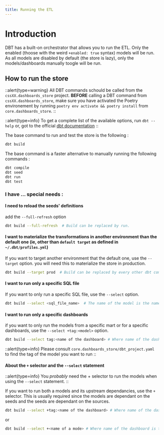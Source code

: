 ```yaml
---
title: Running the ETL
---
```


# Introduction
DBT has a built-on orchestrator that allows you to run the ETL. Only the enabled (thoose with the weird `+enabled: true` syntax) models will be run. As all models are disabled by default (the store is lazy), only the models/dashboards manually toogle will be run.

## How to run the store
::alert{type=warning}
All DBT commands schould be called from the `cssXX.dashboards_store` project. 
**BEFORE** calling a DBT command from `cssXX.dashboards_store`, make sure you have activated the Poetry environement by running `poetry env activate && poetry install` from `core.dashboards_store`.
::

::alert{type=info}
To get a complete list of the available options, run `dbt --help`  or, got to the official [dbt documentation](https://docs.getdbt.com/reference/commands/run)
::

The base command to run and test the store is the following : 

```bash
dbt build
```

The base command is a faster alternative to manually running the following commands : 

```bash
dbt compile
dbt seed
dbt run
dbt test
```

### I have ... special needs :

#### I need to reload the seeds' definitions 

add the `--full-refresh` option

```bash
dbt build --full-refresh  # Build can be replaced by run.
```

#### I want to materialize the transformations in another environment than the default one (ie, other than `default target` as defined in `~/.dbt/profiles.yml`)

If you want to target another environment that the default one, use the `--target` option. you will need this to materialize the store in production.

```bash
dbt build --target prod  # Build can be replaced by every other dbt command such as seed or test.
```

#### I want to run only a specific SQL file

If you want to only run a specific SQL file, use the `--select` option. 

```bash
dbt build --select <sql_file_name>  # The name of the model is the name of the file WITHOUT the `.sql` extension.
```

#### I want to run only a specific dashboards

if you want to only run the models from a specific mart or for a specific dashboards, use the `--select +tag:<model>` option. 

```bash
dbt build --select tag:<name of the dashboard> # Where name of the dashboard is the same as the one from dbt_project.yaml
```

::alert{type=info}
Please consult `core.dashboards_store/dbt_project.yaml` to find the tag of the model you want to run
::


#### About the `+` selector and the `--select` statement
::alert{type=info}
You *probably* need the + selector to run the models when using the `--select` statement. 
::

If you want to run both a models and its upstream dependancies, use the `+` selector. This is usually required since the models are dependant on the seeds and the seeds are dependant on the sources. 

```bash
dbt build --select +tag:<name of the dashboard> # Where name of the dashboard is the same as the one from dbt_project.yaml
```
or

```bash
dbt build --select +<name of a mode> # Where name of the dashboard is the same as the one from dbt_project.yaml
```

